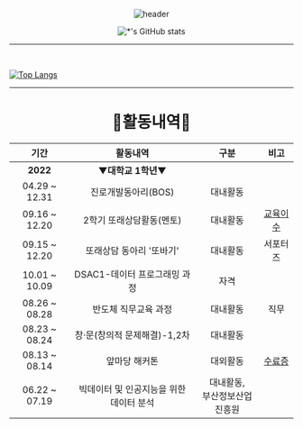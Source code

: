 <div align="center">

![header](https://capsule-render.vercel.app/api?type=waving&color=003399&height=230&section=header&text=🌙Jeongeun%20Moon🌙&fontSize=40&fontAlignY=40)
  
![*'s GitHub stats](https://github-readme-stats.vercel.app/api?username=jeongeuniii&count_private=true&show_icons=true&theme=tokyonight)
<br>
* * *
<br>
  
<div align="left">

[![Top Langs](https://github-readme-stats.vercel.app/api/top-langs/?username=jeongeuniii&layout=compact&theme=tokyonight)](https://github.com/jeongeuniii/github-readme-stats)
  
<hr>
<div align="center">

# 📖활동내역📖
  
| 기간 | 활동내역 | 구분 | 비고 |
| :----: | :--------: | :---: | :---: |
| **2022** | ▼**대학교 1학년**▼ |  |  |
| 04.29 ~ 12.31 | 진로개발동아리(BOS) | 대내활동 |  |
| 09.16 ~ 12.20 | 2학기 또래상담활동(멘토) | 대내활동 | [교육이수](./attach/1_한청원.pdf) |
| 09.15 ~ 12.20 | 또래상담 동아리 '또바기' | 대내활동 | 서포터즈 |
| 10.01 ~ 10.09 | DSAC1-데이터 프로그래밍 과정 | 자격 |  |
| 08.26 ~ 08.28 | 반도체 직무교육 과정 | 대내활동 | 직무 |
| 08.23 ~ 08.24 | 창·문(창의적 문제해결)-1,2차 | 대내활동 |  |
| 08.13 ~ 08.14 | 앞마당 해커톤 | 대외활동 | [수료증](./attach/앞마당_문정은.pdf) |
| 06.22 ~ 07.19 | 빅데이터 및 인공지능을 위한 데이터 분석 | 대내활동,<br>부산정보산업진흥원 |  |
